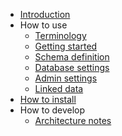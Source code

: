 - [Introduction](intro.md)
- How to use
    - [Terminology](terminology.md)
    - [Getting started](start.md)
    - [Schema definition](schema.md)
    - [Database settings](settings.md)
    - [Admin settings](admin.md)
    - [Linked data](semantics.md)
- [How to install](install.md)
- How to develop
    - [Architecture notes](architecture.md)

